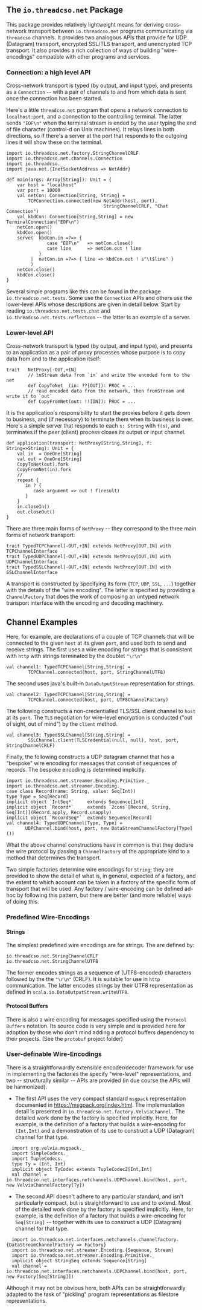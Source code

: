 ## The `io.threadcso.net` Package

This package provides relatively lightweight means for
deriving cross-network transport between `io.threadcso.net` programs
communicating  via `threadcso` channels. It provides two analogous
APIs that provide for UDP (Datagram) transport,
encrypted SSL/TLS transport, and unencrypted TCP transport. It
also provides a rich collection of ways of building "wire-encodings"
compatible with other programs and services.

### Connection: a high level API
Cross-network transport is typed (by output, and input type), and presents
as a `Connection` -- with a pair of channels to and from which data is sent once the
connection has been started.

Here's a little `threadcso.net` program that opens a network connection to `localhost:port`, and a connection
to the controlling terminal. The latter sends `"EOF\n"` when the terminal stream is
ended by the user typing the end of file character (control-d on Unix machines). 
It relays lines in both directions, so if there's a server at the port
that responds to the outgoing lines it will show these on the terminal.


    import io.threadcso.net.factory.StringChannelCRLF
    import io.threadcso.net.channels.Connection
    import io.threadcso._
    import java.net.{InetSocketAddress => NetAddr}

    def main(args: Array[String]): Unit = {
        var host = "localhost"
        var port = 10000
        val netCon: Connection[String, String] =
            TCPConnection.connected(new NetAddr(host, port), 
                                        StringChannelCRLF, "Chat Connection")
        val kbdCon: Connection[String,String] = new TerminalConnection("EOF\n")
        netCon.open()
        kbdCon.open()
        serve(  kbdCon.in =?=> { 
                   case "EOF\n"   => netCon.close()
                   case line      => netCon.out ! line 
                }
             |  netCon.in =?=> { line => kbdCon.out ! s"\t$line" }
             )
        netCon.close()
        kbdCon.close()
    }

Several simple programs like this can be found in the package `io.threadcso.net.tests`. Some
use the `Connection` APIs and others use the lower-level APIs whose descriptions are given in
detail below. Start by reading `io.threadcso.net.tests.chat` and 
`io.threadcso.net.tests.reflectcon` -- the latter is an example of a server.

### Lower-level API
Cross-network transport is typed (by output, and input type), and 
presents to an application as a pair of  proxy processes whose
purpose is to copy data from and to the application itself:

    trait   NetProxy[-OUT,+IN] 
            // toStream data from `in` and write the encoded form to the net
            def CopyToNet  (in: ??[OUT]): PROC = ...
            // read encoded data from the network, then fromStream and write it to `out`
            def CopyFromNet(out: !![IN]): PROC = ...

It is the application's responsibility to start the proxies before it gets down
to business, and (if necessary) to terminate them when its business is over. 
Here's a simple server that responds to each `s: String` with `f(s)`, and
terminates if the peer (client) process closes its output or input channel.

    def application(transport: NetProxy[String,String], f: String=>String): Unit = {
        val in  = OneOne[String]
        val out = OneOne[String]
        CopyToNet(out).fork
        CopyFromNet(in).fork
        // 
        repeat {
           in ? {
              case argument => out ! f(result)
           }
        }
        in.closeIn()
        out.closeOut()
    }

There are three main forms of `NetProxy` -- they correspond to the three main
forms of network transport:

    trait TypedTCPChannel[-OUT,+IN] extends NetProxy[OUT,IN] with TCPChannelInterface
    trait TypedUDPChannel[-OUT,+IN] extends NetProxy[OUT,IN] with UDPChannelInterface
    trait TypedSSLChannel[-OUT,+IN] extends NetProxy[OUT,IN] with SSLChannelInterface

A transport is constructed by specifying its form (`TCP`, `UDP`, `SSL`, `...`) together
with the details of the "wire encoding". The latter is specified by providing
a `ChannelFactory` that does the work of composing an untyped network transport interface
with the encoding and decoding machinery.

## Channel Examples
Here, for example, are declarations of a couple of TCP channels
that will be connected to the given `host` at its given `port`, and
used both to send and receive strings. The first uses a wire encoding
for strings that is consistent with `http` with strings terminated by
the doublet `"\r\n"`

    val channel1: TypedTCPChannel[String,String] = 
            TCPChannel.connected(host, port, StringChannelUTF8)

The second uses java's built-in `DataOutputStream` representation for strings. 

    val channel2: TypedTCPChannel[String,String] = 
            TCPChannel.connected(host, port, UTF8ChannelFactory)

The following constructs a non-credentialled TLS/SSL client channel to `host` at its `port`. The
`TLS` negotiation for wire-level encryption is conducted ("out of sight, out of mind") by
the `client` method.

    val channel3: TypedSSLChannel[String,String] = 
            SSLChannel.client(TLSCredential(null, null), host, port, StringChannelCRLF)

Finally, the following constructs a UDP datagram channel that has a "bespoke" 
wire encoding for messages that consist of sequences of records. 
The bespoke encoding is determined implicitly.

    import io.threadcso.net.streamer.Encoding.Primitive._
    import io.threadcso.net.streamer.Encoding._
    case class Record(name: String, value: Seq[Int))
    type Type = Seq[Record]
    implicit object `IntSeq*`     extends Sequence[Int]
    implicit object `Record*`     extends `2cons`[Record, String, Seq[Int]](Record.apply, Record.unapply)
    implicit object `RecordSeq*`  extends Sequence[Record]
    val channel4: TypedUDPChannel[Type, Type] = 
           UDPChannel.bind(host, port, new DataStreamChannelFactory[Type]())


What the above channel constructions have in common is that they declare the 
wire protocol by passing a `ChannelFactory` of the appropriate kind to a method 
that determines the transport. 

Two simple factories determine wire encodings for
`String`; they are provided to show the detail of what is, in general, 
expected  of a factory, and the extent to which account can be taken
in a factory of the specific form of transport that will be used. Any
factory / wire-encoding can be defined ad-hoc by following this pattern, 
but there are better (and more reliable) ways of doing this.

### Predefined Wire-Encodings

#### Strings
The simplest predefined wire encodings are for strings. The are defined by:

    io.threadcso.net.StringChannelCRLF
    io.threadcso.net.StringChannelUTF8

The former encodes strings as a sequence of (UTF8-encoded) characters followed by the 
the `"\r\n"` (CRLF). It is suitable for use in `http` communication.
The latter encodes strings by their UTF8 representation as defined in
`scala.io.DataOutputStream.writeUTF8`. 

#### Protocol Buffers
There is also a wire encoding for messages specified using the `Protocol Buffers` 
notation. Its source code is very simple and is provided here for adoption by
those who don't mind adding a protocol buffers dependency to their projects.
(See the `protobuf` project folder)

### User-definable Wire-Encodings
There is a straightforwardly extensible encoder/decoder framework 
for use in implementing the factories the specify "wire-level" 
representations, and two -- structurally similar -- APIs are provided 
(in due course the APIs will be harmonized).

* The first API uses the very compact standard `msgpack`
representation documented in https://msgpack.org/index.html. 
The implementation
detail is presented in `io.threadcso.net.factory.VelviaChannel.`
The detailed work done by the  factory is specified implicitly.
Here, for example, is the definition of a factory that builds a wire-encoding 
for `(Int,Int)` and a demonstration of 
its use to construct a UDP (Datagram) channel for that type.
`````
  import org.velvia.msgpack._
  import SimpleCodecs._
  import TupleCodecs._
  type Ty = (Int, Int)
  implicit object TyCodec extends TupleCodec2[Int,Int]
  val channel = io.threadcso.net.interfaces.netchannels.UDPChannel.bind(host, port, new VelviaChannelFactory[Ty])
`````

* The second API doesn't adhere to any particular standard, 
and isn't particularly compact, but is straightforward to use and 
to extend. Most of the detailed  work done by the 
factory is specified implicitly. Here, for example, is the definition
of a factory that builds a wire-encoding for `Seq[String]` -- together with its
use to construct a UDP (Datagram) channel for that type.
`````
  import io.threadcso.net.interfaces.netchannels.channelfactory.{DataStreamChannelFactory => Factory}
  import io.threadcso.net.streamer.Encoding.{Sequence, Stream}
  import io.threadcso.net.streamer.Encoding.Primitive._
  implicit object StringSeq extends Sequence[String]
  val channel = io.threadcso.net.interfaces.netchannels.UDPChannel.bind(host, port, new Factory[Seq[String]])
`````

Although it may not be obvious here, both APIs can be straightforwardly adapted to the
task of "pickling" program representations as filestore representations.

